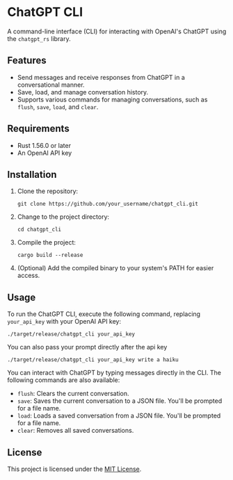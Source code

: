 ChatGPT CLI
===========

A command-line interface (CLI) for interacting with OpenAI's ChatGPT using the `chatgpt_rs` library.

Features
--------

*   Send messages and receive responses from ChatGPT in a conversational manner.
*   Save, load, and manage conversation history.
*   Supports various commands for managing conversations, such as `flush`, `save`, `load`, and `clear`.

Requirements
------------

*   Rust 1.56.0 or later
*   An OpenAI API key

Installation
------------

1.  Clone the repository:

    ```
    git clone https://github.com/your_username/chatgpt_cli.git
    ```
3.  Change to the project directory:

    ```
    cd chatgpt_cli
    ```
5.  Compile the project:

    ```
    cargo build --release
    ```
7.  (Optional) Add the compiled binary to your system's PATH for easier access.

Usage
-----

To run the ChatGPT CLI, execute the following command, replacing `your_api_key` with your OpenAI API key:

    ./target/release/chatgpt_cli your_api_key

You can also pass your prompt directly after the api key

    ./target/release/chatgpt_cli your_api_key write a haiku

You can interact with ChatGPT by typing messages directly in the CLI. The following commands are also available:

*   `flush`: Clears the current conversation.
*   `save`: Saves the current conversation to a JSON file. You'll be prompted for a file name.
*   `load`: Loads a saved conversation from a JSON file. You'll be prompted for a file name.
*   `clear`: Removes all saved conversations.

License
-------

This project is licensed under the [MIT License](LICENSE).
